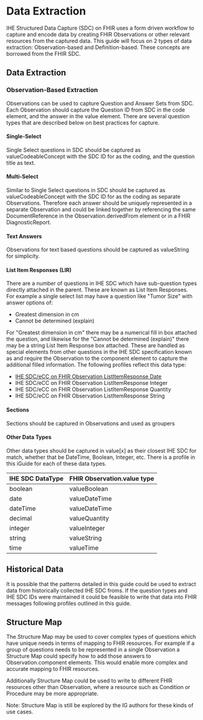 # Data Extraction
IHE Structured Data Capture (SDC) on FHIR uses a form driven workflow to capture and encode data by creating FHIR Observations or other relevant resources from the captured data. This guide will focus on 2 types of data extraction: Observation-based and Definition-based. These concepts are borrowed from the FHIR SDC. 

## Data Extraction

### Observation-Based Extraction 
Observations can be used to capture Question and Answer Sets from SDC. Each Observation should capture the Question ID from SDC in the code element, and the answer in the value element. There are several question types that are described below on best practices for capture.

#### Single-Select
Single Select questions in SDC should be captured as valueCodeableConcept with the SDC ID for as the coding, and the question title as text. 

#### Multi-Select
Similar to Single Select questions in SDC should be captured as valueCodeableConcept with the SDC ID for as the coding as separate Observations. Therefore each answer should be uniquely represented in a separate Observation and could be linked together by referencing the same DocumentReference in the Observation.derivedFrom element or in a FHIR DiagnosticReport. 

#### Text Answers
Observations for text based questions should be captured as valueString for simplicity. 

#### List Item Responses (LIR)
There are a number of questions in IHE SDC which have sub-question types directly attached in the parent. These are known as List Item Responses. For example a single select list may have a question like "Tumor Size" with answer options of: 
* Greatest dimension in cm
* Cannot be determined (explain)

For "Greatest dimension in cm" there may be a numerical fill in box attached the question, and likewise for the "Cannot be determined (explain)" there may be a string List Item Response box attached. These are handled as special elements from other questions in the IHE SDC specification known as <ListItemResponseFields> and require the Observation to the component element to capture the additional filled information. The following profiles reflect this data type: 
<!-- make the following bullets links-->
* [IHE SDC/eCC on FHIR Observation ListItemResponse Date](StructureDefinition-ihe-sdc-ecc-Observation-LIRdate.html)
* IHE SDC/eCC on FHIR Observation ListItemResponse Integer
* IHE SDC/eCC on FHIR Observation ListItemResponse Quantity 
* IHE SDC/eCC on FHIR Observation ListItemResponse String 

#### Sections
Sections should be captured in Observations and used as groupers 

#### Other Data Types
Other data types should be captured in value[x] as their closest IHE SDC for match, whether that be DateTime, Boolean, Integer, etc. There is a profile in this iGuide for each of these data types.  

| IHE SDC DataType            | FHIR Observation.value type |
| --------------------------- | --------------------------- |
| boolean                     | valueBoolean                |
| date                        | valueDateTime               |
| dateTime                    | valueDateTime               |
| decimal                     | valueQuantity               |
| integer                     | valueInteger                |
| string                      | valueString                 |
| time                        | valueTime                   |

<!--
## Definition-Based Extraction
Definition-based extraction may be used to to write to specific FHIR Resources rather than a
--> 
## Historical Data 
It is possible that the patterns detailed in this guide could be used to extract data from historically collected IHE SDC froms. If the question types and IHE SDC IDs were maintained it could be feasible to write that data into FHIR messages following profiles outlined in this guide. 

## Structure Map 
The Structure Map may be used to cover complex types of questions which have unique needs in terms of mapping to FHIR resources. For example if a group of questions needs to be represented in a single Observation a Structure Map could specify how to add those answers to Observation.component elements. This would enable more complex and accurate mapping to FHIR resources. 

Additionally Structure Map could be used to write to different FHIR resources other than Observation, where a resource such as Condition or Procedure may be more appropriate. 

Note: Structure Map is still be explored by the IG authors for these kinds of use cases. 

<!-- ## Data Storage Considerations
Mapping can be accomplished in order to promote robust data models that allow for advanced data analytics and shareable data models. There are a number of intersections for SDC and data models such as OHDSI. For example SDC and OHDSI both have a heavy reliance on identifiers. --> 